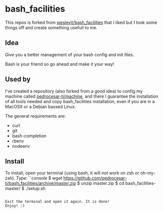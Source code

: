 # bash_facilities

This repos is forked from [wesleyit/bash_facilities](https://github.com/wesleyit/bash_facilities) that I liked but I took some things off and create something usefull to me.

Idea
----------
Give you a better management of your bash config and init files. 

Bash is your friend so go ahead and make it your way!


Used by
----------
I've created a repository (also forked from a good idea) to config my machine called [pedrocesar-ti/machine](https://github.com/pedrocesar-ti/machine), and there I guarantee the installation of all tools needed and copy bash_facilities installation, even if you are in a MacOSX or a Debian bassed Linux. 

The general requirements are:
* curl
* git
* bash-completion
* rbenv
* nodeenv

Install
-------
To install, open your terminal (using bash, it will not work on zsh or oh-my-zsh).
Type:
``console
$ wget https://github.com/pedrocesar-ti/bash_facilities/archive/master.zip
$ unzip master.zip
$ cd bash_facilities-master/
$ ./setup.sh
```

Exit the terminal and open it again. It is done!
Enjoy! :)
